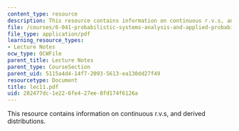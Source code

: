 ```yaml
---
content_type: resource
description: This resource contains information on continuous r.v.s, and derived distributions.
file: /courses/6-041-probabilistic-systems-analysis-and-applied-probability-spring-2006/282477dc1e226fe427ee8fd174f6126a_lec11.pdf
file_type: application/pdf
learning_resource_types:
- Lecture Notes
ocw_type: OCWFile
parent_title: Lecture Notes
parent_type: CourseSection
parent_uid: 5115a4d4-14f7-2093-5613-ea130dd27f49
resourcetype: Document
title: lec11.pdf
uid: 282477dc-1e22-6fe4-27ee-8fd174f6126a
---
```

This resource contains information on continuous r.v.s, and derived distributions.

